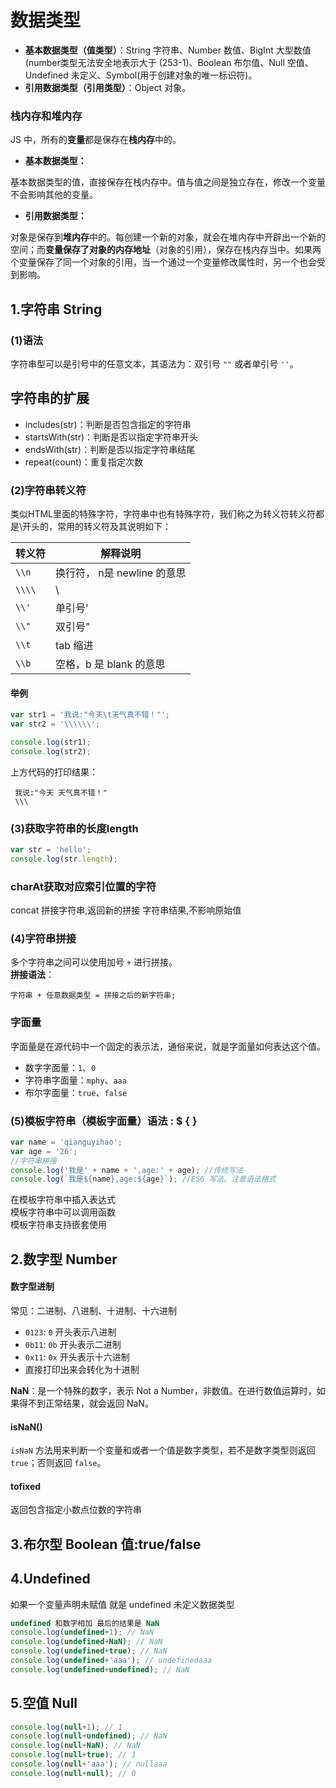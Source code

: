<!-- ---
prev:  '/Javascript/00-JavaScript起步.md',
next:   '/Javascript/02数据类型转换.md',
--- -->

# 数据类型

- **基本数据类型（值类型）**：String 字符串、Number 数值、BigInt 大型数值(number类型无法安全地表示大于 (253-1)、Boolean 布尔值、Null 空值、Undefined 未定义、Symbol(用于创建对象的唯一标识符)。
- **引用数据类型（引用类型）**：Object 对象。

### 栈内存和堆内存

JS 中，所有的**变量**都是保存在**栈内存**中的。

- **基本数据类型：**

基本数据类型的值，直接保存在栈内存中。值与值之间是独立存在，修改一个变量不会影响其他的变量。

- **引用数据类型：**

对象是保存到**堆内存**中的。每创建一个新的对象，就会在堆内存中开辟出一个新的空间；而**变量保存了对象的内存地址**（对象的引用），保存在栈内存当中。如果两个变量保存了同一个对象的引用，当一个通过一个变量修改属性时，另一个也会受到影响。

## 1.字符串 String

### (1)语法

字符串型可以是引号中的任意文本，其语法为：双引号 `""` 或者单引号 `''`。

## 字符串的扩展

- includes(str)：判断是否包含指定的字符串
- startsWith(str)：判断是否以指定字符串开头
- endsWith(str)：判断是否以指定字符串结尾
- repeat(count)：重复指定次数

### (2)字符串转义符

类似HTML里面的特殊字符，字符串中也有特殊字符，我们称之为转义符转义符都是\开头的，常用的转义符及其说明如下：

| 转义符 | 解释说明 |
| --- | --- |
| `\\n` | 换行符， n是 newline 的意思 |
| `\\\\` | \\ |
| `\\'` | 单引号' |
| `\\"` | 双引号" |
| `\\t` | tab 缩进 |
| `\\b` | 空格，b 是 blank 的意思 |

#### 举例

```javascript
var str1 = '我说:"今天\t天气真不错！"';
var str2 = '\\\\\\';

console.log(str1);
console.log(str2);
```

上方代码的打印结果：

```
 我说:"今天 天气真不错！"
 \\\
```

### (3)获取字符串的长度length

```javascript
var str = 'hello';
console.log(str.length);
```

### charAt获取对应索引位置的字符

concat 拼接字符串,返回新的拼接 字符串结果,不影响原始值

### (4)字符串拼接

多个字符串之间可以使用加号 `+` 进行拼接。<br />**拼接语法**：

```
字符串 + 任意数据类型 = 拼接之后的新字符串;
```

### 字面量

字面量是在源代码中一个固定的表示法，通俗来说，就是字面量如何表达这个值。

- 数字字面量：`1`、`0`
- 字符串字面量：`mphy`、`aaa`
- 布尔字面量：`true`、`false`

### (5)模板字符串（模板字面量）语法 : $ { }

```javascript
var name = 'qianguyihao';
var age = '26';
//字符串拼接
console.log('我是' + name + ',age:' + age); //传统写法
console.log(`我是${name},age:${age}`); //ES6 写法。注意语法格式
```

在模板字符串中插入表达式<br />模板字符串中可以调用函数<br />模板字符串支持嵌套使用

## 2.数字型 Number

#### 数字型进制

常见：二进制、八进制、十进制、十六进制

- `0123`: `0` 开头表示八进制
- `0b11`: `0b` 开头表示二进制
- `0x11`: `0x` 开头表示十六进制
- 直接打印出来会转化为十进制

**NaN**：是一个特殊的数字，表示 Not a Number，非数值。在进行数值运算时，如果得不到正常结果，就会返回 NaN。

#### isNaN()

`isNaN` 方法用来判断一个变量和或者一个值是数字类型，若不是数字类型则返回 `true`；否则返回 `false`。

#### tofixed

返回包含指定小数点位数的字符串

## 3.布尔型 Boolean  值:true/false

## 4.Undefined

如果一个变量声明未赋值 就是 undefined 未定义数据类型

```javascript
undefined 和数字相加 最后的结果是 NaN
console.log(undefined+1); // NaN
console.log(undefined+NaN); // NaN
console.log(undefined+true); // NaN
console.log(undefined+'aaa'); // undefinedaaa
console.log(undefined+undefined); // NaN
```

## 5.空值 Null

```javascript
console.log(null+1); // 1
console.log(null+undefined); // NaN
console.log(null+NaN); // NaN
console.log(null+true); // 1
console.log(null+'aaa'); // nullaaa
console.log(null+null); // 0
```
